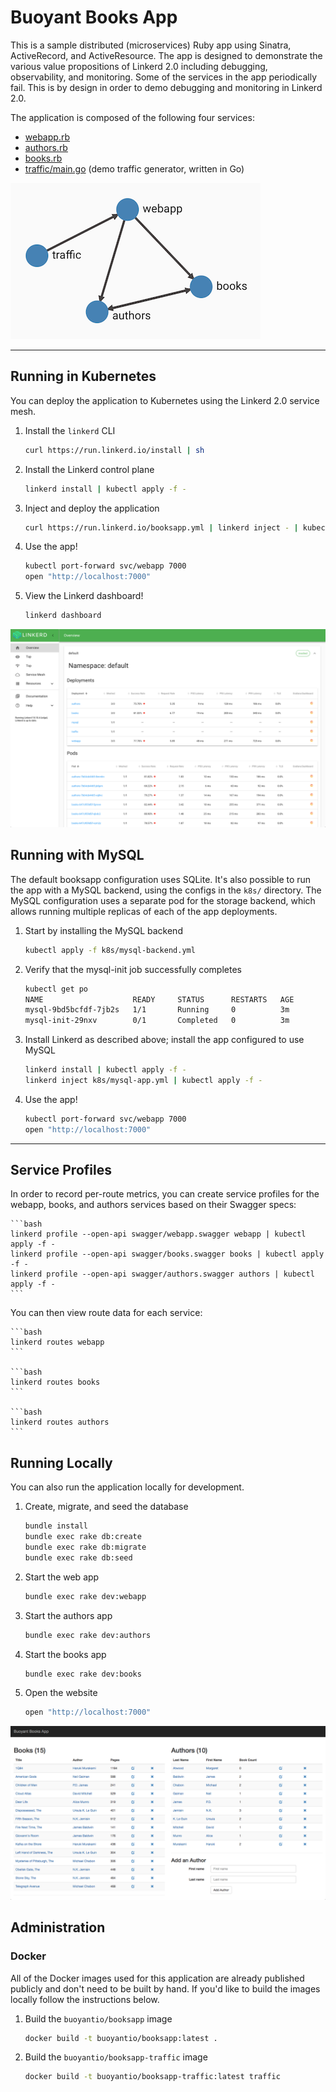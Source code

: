 # Buoyant Books App #

This is a sample distributed (microservices) Ruby app using Sinatra,
ActiveRecord, and ActiveResource. The app is designed to demonstrate the various
value propositions of Linkerd 2.0 including debugging, observability, and
monitoring. Some of the services in the app periodically fail. This is by design
in order to demo debugging and monitoring in Linkerd 2.0.

The application is composed of the following four services:

* [webapp.rb](webapp.rb)
* [authors.rb](authors.rb)
* [books.rb](books.rb)
* [traffic/main.go](traffic/main.go) (demo traffic generator, written in Go)

![Books Application Topology](images/topo.png)

---

## Running in Kubernetes ##

You can deploy the application to Kubernetes using the Linkerd 2.0 service mesh.

1. Install the `linkerd` CLI

    ```bash
    curl https://run.linkerd.io/install | sh
    ```

2. Install the Linkerd control plane

    ```bash
    linkerd install | kubectl apply -f -
    ```

3. Inject and deploy the application

    ```bash
    curl https://run.linkerd.io/booksapp.yml | linkerd inject - | kubectl apply -f -
    ```

4. Use the app!

    ```bash
    kubectl port-forward svc/webapp 7000
    open "http://localhost:7000"
    ```

5. View the Linkerd dashboard!

    ```bash
    linkerd dashboard
    ```

![Linkerd Dashboard](images/dashboard.png)

## Running with MySQL ##

The default booksapp configuration uses SQLite. It's also possible to run the
app with a MySQL backend, using the configs in the `k8s/` directory. The MySQL
configuration uses a separate pod for the storage backend, which allows running
multiple replicas of each of the app deployments.

1. Start by installing the MySQL backend

    ```bash
    kubectl apply -f k8s/mysql-backend.yml
    ```

2. Verify that the mysql-init job successfully completes

    ```bash
    kubectl get po
    NAME                    READY     STATUS      RESTARTS   AGE
    mysql-9bd5bcfdf-7jb2s   1/1       Running     0          3m
    mysql-init-29nxv        0/1       Completed   0          3m
    ```

3. Install Linkerd as described above; install the app configured to use MySQL

    ```bash
    linkerd install | kubectl apply -f -
    linkerd inject k8s/mysql-app.yml | kubectl apply -f -
    ```

4. Use the app!

    ```bash
    kubectl port-forward svc/webapp 7000
    open "http://localhost:7000"
    ```

---

## Service Profiles ##

In order to record per-route metrics, you can create service profiles for the
webapp, books, and authors services based on their Swagger specs:

    ```bash
    linkerd profile --open-api swagger/webapp.swagger webapp | kubectl apply -f -
    linkerd profile --open-api swagger/books.swagger books | kubectl apply -f -
    linkerd profile --open-api swagger/authors.swagger authors | kubectl apply -f -
    ```

You can then view route data for each service:

    ```bash
    linkerd routes webapp
    ```

    ```bash
    linkerd routes books
    ```

    ```bash
    linkerd routes authors
    ```

## Running Locally ##

You can also run the application locally for development.

1. Create, migrate, and seed the database

    ```bash
    bundle install
    bundle exec rake db:create
    bundle exec rake db:migrate
    bundle exec rake db:seed
    ```

2. Start the web app

    ```bash
    bundle exec rake dev:webapp
    ```

3. Start the authors app

    ```bash
    bundle exec rake dev:authors
    ```

4. Start the books app

    ```bash
    bundle exec rake dev:books
    ```

5. Open the website

    ```bash
    open "http://localhost:7000"
    ```

![Books App](images/booksapp.png)

## Administration

### Docker

All of the Docker images used for this application are already published
publicly and don't need to be built by hand. If you'd like to build the images
locally follow the instructions below.

1. Build the `buoyantio/booksapp` image

    ```bash
    docker build -t buoyantio/booksapp:latest .
    ```

2. Build the `buoyantio/booksapp-traffic` image

    ```bash
    docker build -t buoyantio/booksapp-traffic:latest traffic
    ```
